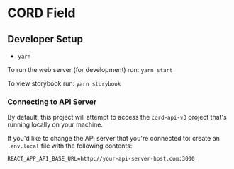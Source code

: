 # CORD Field

## Developer Setup

- `yarn`

To run the web server (for development) run: `yarn start`

To view storybook run: `yarn storybook`

### Connecting to API Server

By default, this project will attempt to access the `cord-api-v3` project that's running locally on your machine.

If you'd like to change the API server that you're connected to: create an `.env.local` file with the following contents:

```
REACT_APP_API_BASE_URL=http://your-api-server-host.com:3000
```
